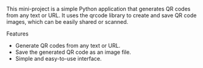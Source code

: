 This mini-project is a simple Python application that generates QR codes from any text or URL. It uses the qrcode library to create and save QR code images, which can be easily shared or scanned.

Features
- Generate QR codes from any text or URL.
- Save the generated QR code as an image file.
- Simple and easy-to-use interface.
